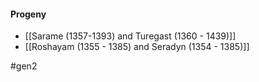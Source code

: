 
#### Progeny
* [[Sarame (1357-1393) and Turegast (1360 - 1439)]]
* [[Roshayam (1355 - 1385) and Seradyn (1354 - 1385)]]  




#gen2